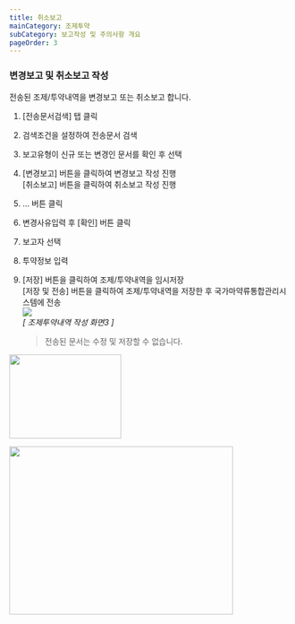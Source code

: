 ```yaml
---
title: 취소보고
mainCategory: 조제투약
subCategory: 보고작성 및 주의사항 개요
pageOrder: 3
---
```


### 변경보고 및 취소보고 작성

전송된 조제/투약내역을 변경보고 또는 취소보고 합니다.  
1. [전송문서검색] 탭 클릭
2. 검색조건을 설정하여 전송문서 검색
3. 보고유형이 신규 또는 변경인 문서를 확인 후 선택
4. [변경보고] 버튼을 클릭하여 변경보고 작성 진행  
   [취소보고] 버튼을 클릭하여 취소보고 작성 진행
5. ... 버튼 클릭 
6. 변경사유입력 후 [확인] 버튼 클릭
7. 보고자 선택 
8.  투약정보 입력
9. [저장] 버튼을 클릭하여 조제/투약내역을 임시저장  
   [저장 및 전송] 버튼을 클릭하여 조제/투약내역을 저장한 후 국가마약류통합관리시스템에 전송  
   [![]({{site.url}}/images/docs/doc_1/post_7-6.png)]({{site.url}}/images/docs/doc_1/post_7-6.png)  
   *[ 조제투약내역 작성 화면3 ]*  
    
    > 전송된 문서는 수정 및 저장할 수 없습니다.

<p><img src="http://localhost:4000/images/sample.png" alt="" width="200" height="150" /></p>

<p><a href="http://localhost:4000/images/link.png">
<img src="http://localhost:4000/images/sample.png" alt="" width="400" height="300" /></a></p>

